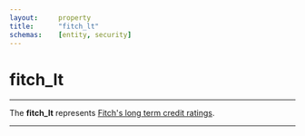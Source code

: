 ```yaml
---
layout:     property
title:      "fitch_lt"
schemas:    [entity, security]
---
```


# fitch_lt

---

The **fitch_lt** represents [Fitch's long term credit ratings](https://www.fitchratings.com/products/rating-definitions#rating-scales).

---

